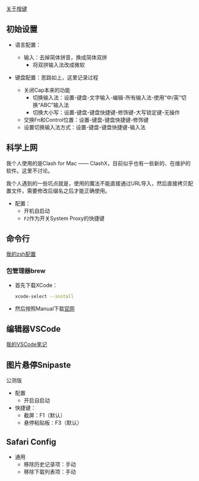 [关于按键](./keyboard.md)

## 初始设置

+ 语言配置：
	+ 输入：去掉简体拼音，换成简体双拼
		+ 将双拼输入法改成微软

+ 键盘配置：思路如上，这里记录过程
	+ 关闭Cap本来的功能
		+ 切换输入法：设置-键盘-文字输入-编辑-所有输入法-使用“中/英”切换“ABC”输入法
		+ 切换大小写：设置-键盘-键盘快捷键-修饰键-大写锁定键-无操作
	+ 交换Fn和Control位置：设置-键盘-键盘快捷键-修饰键
	+ 设置切换输入法方式：设置-键盘-键盘快捷键-输入法

## 科学上网

我个人使用的是Clash for Mac —— ClashX，目前似乎也有一些新的、在维护的软件。这里不讨论。

我个人遇到的一些坑点就是，使用的魔法不能直接通过URL导入，然后直接拷贝配置文件，需要修改后缀名之后才能正确使用。

+ 配置：
	+ 开机自启动
	+ `F2`作为开关System Proxy的快捷键

## 命令行

[我的zsh配置](./TerminalConfigGuide.md#unix-linux-and-macos)

### 包管理器brew

+ 首先下载XCode：
	```bash
	xcode-select --install
	```

+ 然后按照Manual下载[官网](https://brew.sh/zh-cn/)

## 编辑器VSCode

[我的VSCode笔记](./VSCode.md)

## 图片悬停Snipaste

公测版

+ 配置
	+ 开启自启动
+ 快捷键：
	+ 截屏：F1（默认）
	+ 悬停粘贴板：F3（默认）

## Safari Config

+ 通用
    + 移除历史记录项：手动
    + 移除下载列表项：手动

